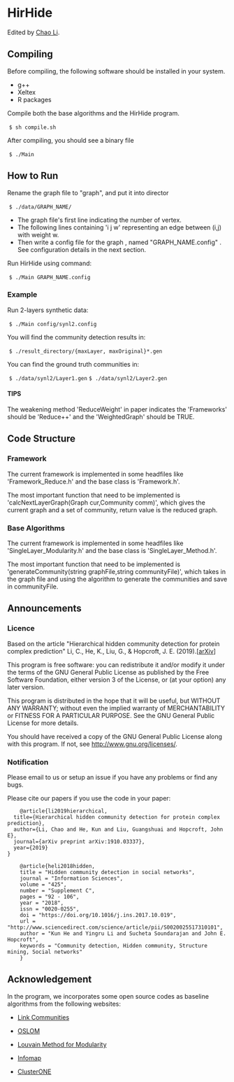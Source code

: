 # HirHide
Edited by [Chao Li](https://github.com/lichaoaaron).

## Compiling
Before compiling, the following software should be installed in your system.

+ g++
+ Xeltex
+ R packages



Compile both the base algorithms and the HirHide program.

​	```$ sh compile.sh```

After compiling, you should see a binary file

​	```$ ./Main```

## How to Run
Rename the graph file to "graph", and put it into director

​	```$ ./data/GRAPH_NAME/```

+ The graph file's first line indicating the number of vertex.
+ The following lines containing 'i j w' representing an edge between (i,j) with weight w.
+ Then write a config file for the graph , named "GRAPH_NAME.config" . See configuration details in the next section.

Run HirHide using command:

​	```$ ./Main GRAPH_NAME.config```
### Example
Run 2-layers synthetic data:

​	```$ ./Main config/synl2.config```

You will find the community detection results in:

​	```$ ./result_directory/{maxLayer, maxOriginal}*.gen```

You can find the ground truth communities in:

​	```$ ./data/synl2/Layer1.gen```
​	```$ ./data/synl2/Layer2.gen```
#### TIPS

The weakening method 'ReduceWeight' in paper indicates the 'Frameworks' should be 'Reduce++' and the 'WeightedGraph' should be TRUE.

## Code Structure
### Framework
The current framework is implemented in some headfiles like 'Framework_Reduce.h' and the base class is 'Framework.h'.

The most important function that need to be implemented is 'calcNextLayerGraph(Graph cur,Community comm)', which gives the current graph and a set of community, return value is the reduced graph.

### Base Algorithms
The current framework is implemented in some headfiles like 'SingleLayer_Modularity.h' and the base class is 'SingleLayer_Method.h'.

The most important function that need to be implemented is 'generateCommunity(string graphFile,string communityFile)', which takes in the graph file and using the algorithm to generate the communities and save in communityFile.

## Announcements
### Licence
Based on the article "Hierarchical hidden community detection for protein complex prediction" Li, C., He, K., Liu, G., & Hopcroft, J. E. (2019).[[arXiv](https://arxiv.org/abs/1910.03337)]

This program is free software: you can redistribute it and/or modify it under the terms of the GNU General Public License as published by the Free Software Foundation, either version 3 of the License, or (at your option) any later version.

This program is distributed in the hope that it will be useful, but WITHOUT ANY WARRANTY; without even the implied warranty of MERCHANTABILITY or FITNESS FOR A PARTICULAR PURPOSE. See the GNU General Public License for more details.

You should have received a copy of the GNU General Public License along with this program. If not, see http://www.gnu.org/licenses/.

### Notification
Please email to us or setup an issue if you have any problems or find any bugs.

Please cite our papers if you use the code in your paper:

        @article{li2019hierarchical,
      title={Hierarchical hidden community detection for protein complex prediction},
      author={Li, Chao and He, Kun and Liu, Guangshuai and Hopcroft, John E},
      journal={arXiv preprint arXiv:1910.03337},
      year={2019}
    }
        
        @article{heli2018hidden,
        title = "Hidden community detection in social networks",
        journal = "Information Sciences",
        volume = "425",
        number = "Supplement C",
        pages = "92 - 106",
        year = "2018",
        issn = "0020-0255",
        doi = "https://doi.org/10.1016/j.ins.2017.10.019",
        url = "http://www.sciencedirect.com/science/article/pii/S0020025517310101",
        author = "Kun He and Yingru Li and Sucheta Soundarajan and John E. Hopcroft",
        keywords = "Community detection, Hidden community, Structure mining, Social networks"
        }
## Acknowledgement
In the program, we incorporates some open source codes as baseline algorithms from the following websites:

+ [Link Communities](https://github.com/bagrow/linkcomm)

+ [OSLOM](http://www.oslom.org/software.htm)

+ [Louvain Method for Modularity](https://sourceforge.net/p/louvain/code/ci/default/tree/)

+ [Infomap](http://www.mapequation.org/code.html)
+ [ClusterONE](https://github.com/ntamas/cl1)
